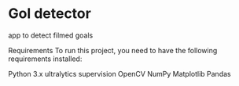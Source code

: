 # Gol detector
 app to detect filmed goals

Requirements
To run this project, you need to have the following requirements installed:

Python 3.x
ultralytics
supervision
OpenCV
NumPy
Matplotlib
Pandas
